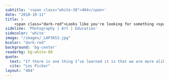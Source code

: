 ```yaml
---
subtitle: '<span class="white-30">404</span>'
date: "2018-10-11"
title: >
    <span class="dark-red">Looks like you're looking for something <span class="fw7">no longer available.</span></span>
sideline: 'Photography | Art | Education'
sidecolor: 'white'
image: "/images/_LAP3652.jpg"
bcolor: "dark-red"
background: 'bg-center'
readerbg: bg-white-80
quote:
  text: "If there is one thing I’ve learned it is that we are more alike than different."
  cite: "Les Picker"
layout: "404"
---
```



